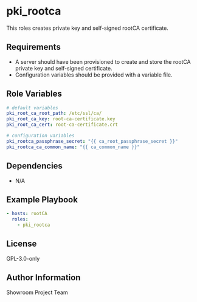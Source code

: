 pki_rootca
=========

This roles creates private key and self-signed rootCA certificate.

Requirements
------------

- A server should have been provisioned to create and store the rootCA private key and self-signed certificate.
- Configuration variables should be provided with a variable file.

Role Variables
--------------

```yaml
# default variables
pki_root_ca_root_path: /etc/ssl/ca/
pki_root_ca_key: root-ca-certificate.key
pki_root_ca_cert: root-ca-certificate.crt

# configuration variables
pki_rootca_passphrase_secret: "{{ ca_root_passphrase_secret }}"
pki_rootca_ca_common_name: "{{ ca_common_name }}"
```

Dependencies
------------

- N/A

Example Playbook
----------------

```yaml
- hosts: rootCA
  roles:
    - pki_rootca
```

License
-------

GPL-3.0-only

Author Information
------------------

Showroom Project Team
